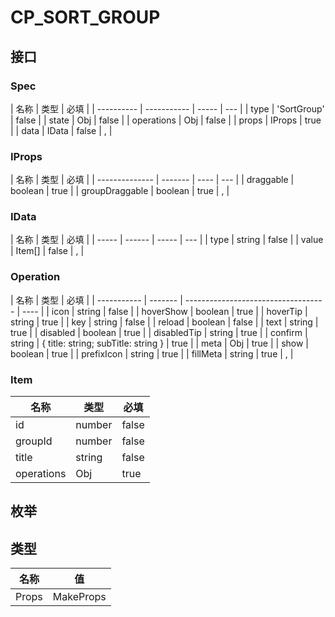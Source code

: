 # CP_SORT_GROUP

## 接口

### Spec

| 名称       | 类型        | 必填  |
| ---------- | ----------- | ----- | --- |
| type       | 'SortGroup' | false |
| state      | Obj         | false |
| operations | Obj         | false |
| props      | IProps      | true  |
| data       | IData       | false | ,   |

### IProps

| 名称           | 类型    | 必填 |
| -------------- | ------- | ---- | --- |
| draggable      | boolean | true |
| groupDraggable | boolean | true | ,   |

### IData

| 名称  | 类型   | 必填  |
| ----- | ------ | ----- | --- |
| type  | string | false |
| value | Item[] | false | ,   |

### Operation

| 名称        | 类型    | 必填                                |
| ----------- | ------- | ----------------------------------- | ---- |
| icon        | string  | false                               |
| hoverShow   | boolean | true                                |
| hoverTip    | string  | true                                |
| key         | string  | false                               |
| reload      | boolean | false                               |
| text        | string  | true                                |
| disabled    | boolean | true                                |
| disabledTip | string  | true                                |
| confirm     | string  | { title: string; subTitle: string } | true |
| meta        | Obj     | true                                |
| show        | boolean | true                                |
| prefixIcon  | string  | true                                |
| fillMeta    | string  | true                                | ,    |

### Item

| 名称       | 类型           | 必填  |
| ---------- | -------------- | ----- |
| id         | number         | false |
| groupId    | number         | false |
| title      | string         | false |
| operations | Obj<Operation> | true  |

## 枚举

## 类型

| 名称  | 值              |
| ----- | --------------- |
| Props | MakeProps<Spec> |
